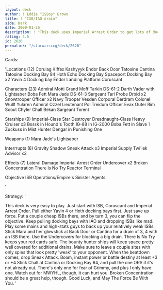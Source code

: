 ```yaml
---
layout: deck
author: ! Eddie "ISBop" Brown
title: ! "ISB/IAO drain"
side: Dark
date: 2000-01-26
description: ! "This deck uses Imperial Arrest Order to get lots of docking bays for your ISBs to drain at.  It flips very quickly, probably on turn 2-3."
rating: 4.5
id: 2620
permalink: "/starwarsccg/deck/2620"
---
```

Cards: 

'Locations (12)
Corulag
Kiffex
Kashyyyk
Endor Back Door
Tatooine Cantina
Tatooine Docking Bay 94
Hoth Echo Docking Bay
Spaceport Docking Bay x2
Yavin 4 Docking bay
Endor Landing Platform
Coruscant

Characters (23)
Admiral Motti
Grand Moff Tarkin
DS-61-2
Darth Vader with Lightsaber
Boba Fett
Mara Jade
DS-61-3
Sargeant Tarl
Probe Droid x2
Snowtrooper Officer x2
Navy Trooper Vesden
Corporal Derdram
Colonel Wullf Yularen
Admiral Ozzel
Lieutenant Pol Treidum
Officer Evax
Outer Rim Scout
Chyler
Chall Bekan
Sargeant Torent

Starships (9)
Imperial-Class Star Destroyer
Dreadnaught-Class Heavy Cruiser x3
Bossk in Hound's Tooth
IG-88 in IG-2000
Boba Fett in Slave 1
Zuckuss in Mist Hunter
Dengar in Punishing One

Weapons (1)
Mara Jade's Lightsaber

Interrrupts (8)
Gravity Shadow
Sneak Attack x3
Imperial Supply
Twi'lek Advisor x3

Effects (7)
Lateral Damage
Imperial Arrest Order
Undercover x2
Broken Concentration
There Is No Try
Reactor Terminal

Objective ISB Operations/Empire's Sinister Agents



'

Strategy: '

This deck is very easy to play.  Just start with ISB, Coruscant and Imperial Arrest Order.  Pull either Yavin 4 or Hoth docking bays first.  Just save up force.  Put a couple cheap ISBs there, and by turn 3, you can flip the objective.  Keep pulling docking bays with IAO and dropping ISBs like mad.  Play some mains and high-stats guys to back up your relatively weak ISBs.  Stick Mara and her glowstick at Back Door or Cantina for a drain of 3, 4 with an ISB there.  Use the Undercovers for blocking a big drain.  There Is No Try keeps your red cards safe.  The bounty hunter ships will keep space pretty well covered for additional drains. Make sure to leave a couple sites with only spies that look pretty 'weak' to your opponent.  When the beatdown comes, drop Sneak Attack.  Boom, instant power or battle destiny at least +3 or +4  Stick Chall at Cantina or Docking Bay 94, and pull the one ORS if it's not already out.	There's only one for fear of Grimmy, and plus I only have one.  Watch out for MWYHL, though, it can hurt you.	Broken Concentration should be a great help, though.  Good Luck, and May The Force Be With You. '
